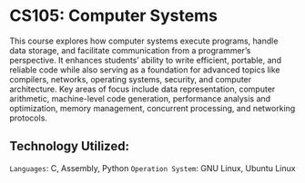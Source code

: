 # CS105: Computer Systems

This course explores how computer systems execute programs, handle data storage, and facilitate communication from a programmer’s perspective. It enhances students’ ability to write efficient, portable, and reliable code while also serving as a foundation for advanced topics like compilers, networks, operating systems, security, and computer architecture. Key areas of focus include data representation, computer arithmetic, machine-level code generation, performance analysis and optimization, memory management, concurrent processing, and networking protocols.

## Technology Utilized:

`Languages`: C, Assembly, Python
`Operation System`: GNU Linux, Ubuntu Linux
